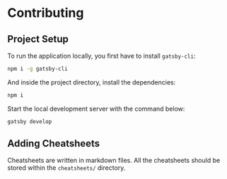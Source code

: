 # Contributing

## Project Setup

To run the application locally, you first have to install `gatsby-cli`:

```sh
npm i -g gatsby-cli
```

And inside the project directory, install the dependencies:

```sh
npm i
```

Start the local development server with the command below:

```sh
gatsby develop
```

## Adding Cheatsheets

Cheatsheets are written in markdown files. All the cheatsheets should be stored within the `cheatsheets/` directory.

